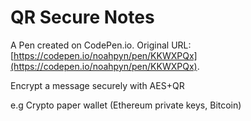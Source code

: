 # QR Secure Notes

A Pen created on CodePen.io. Original URL: [https://codepen.io/noahpyn/pen/KKWXPQx](https://codepen.io/noahpyn/pen/KKWXPQx).

Encrypt a message securely with AES+QR

e.g Crypto paper wallet (Ethereum private keys, Bitcoin)
